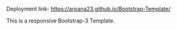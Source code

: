 Deployment link- https://arpana23.github.io/Bootstrap-Template/

This is a responsive Bootstrap-3 Template.
